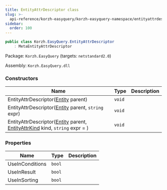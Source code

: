 ```yaml
---
title: EntityAttrDescriptor class
slug: >-
  api-reference/korzh-easyquery/korzh-easyquery-namespace/entityattrdescriptor-class
sidebar:
  order: 100
---
```


```csharp
public class Korzh.EasyQuery.EntityAttrDescriptor
    : MetaEntityAttrDescriptor

```
Package: `Korzh.EasyQuery` (targets: `netstandard2.0`)

Assembly: `Korzh.EasyQuery.dll`

### Constructors

| Name | Type | Description | 
| --- | --- | --- | 
| EntityAttrDescriptor([Entity](///easyquery/docs/api-reference/korzh-easyquery/korzh-easyquery-namespace/entity-class) parent) | `void` |  | 
| EntityAttrDescriptor([Entity](///easyquery/docs/api-reference/korzh-easyquery/korzh-easyquery-namespace/entity-class) parent, `string` expr) | `void` |  | 
| EntityAttrDescriptor([Entity](///easyquery/docs/api-reference/korzh-easyquery/korzh-easyquery-namespace/entity-class) parent, [EntityAttrKind](///easyquery/docs/api-reference/easydata-core/easydata-namespace/entityattrkind-enum) kind, `string` expr = ) | `void` |  | 


### Properties

| Name | Type | Description | 
| --- | --- | --- | 
| UseInConditions | `bool` |  | 
| UseInResult | `bool` |  | 
| UseInSorting | `bool` |  |
